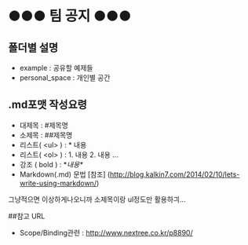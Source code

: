 # ●●● 팀 공지 ●●●

## 폴더별 설명
* example : 공유할 예제들
* personal_space : 개인별 공간

## .md포맷 작성요령
* 대제목 : #제목명
* 소제목 : ##제목명
* 리스트( \<ul> ) : * 내용
* 리스트( \<ol> ) : 1. 내용 2. 내용 ...
* 강조 ( bold ) : \**내용\**
* Markdown(.md) 문법 [참조] (http://blog.kalkin7.com/2014/02/10/lets-write-using-markdown/)

그냥적으면 이상하게나오니까 소제목이랑 ul정도만 활용하긔...


##참고 URL
* Scope/Binding관련 : http://www.nextree.co.kr/p8890/
